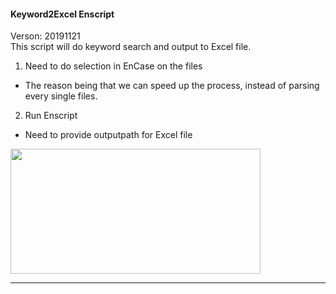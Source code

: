 #### Keyword2Excel Enscript
Verson: 20191121<br>
This script will do keyword search and output to Excel file.

1. Need to do selection in EnCase on the files
  * The reason being that we can speed up the process, instead of parsing every single files.

2. Run Enscript
  * Need to provide outputpath for Excel file

<img src="https://github.com/cisnerof/dfir/blob/master/image/en_keyword2excel.png" width="400" height="200">

----------
